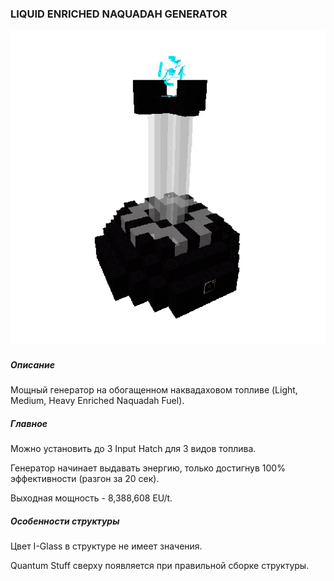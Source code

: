 ### LIQUID ENRICHED NAQUADAH GENERATOR

![LOGO](media/gregtech/NQ_ENRICH.png)

##### Описание

Мощный генератор на обогащенном наквадаховом топливе (Light, Medium, Heavy Enriched Naquadah Fuel).

##### Главное

Можно установить до 3 Input Hatch для 3 видов топлива.

Генератор начинает выдавать энергию, только достигнув 100% эффективности (разгон за 20 сек).

Выходная мощность - 8,388,608 EU/t.

##### Особенности структуры

Цвет I-Glass в структуре не имеет значения.

Quantum Stuff сверху появляется при правильной сборке структуры.
